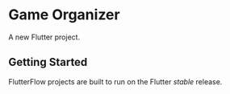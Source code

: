 # Game Organizer

A new Flutter project.

## Getting Started

FlutterFlow projects are built to run on the Flutter _stable_ release.
